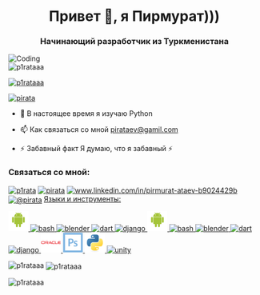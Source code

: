 <h1 align="center"> Привет 👋, я Пирмурат))) </h1>
<h3 align="center"> Начинающий разработчик из Туркменистана</h3>
<img align="right" alt="Coding" width="950" src="https://img-s1.onedio.com/id-64c37f9a46cb778e7f05122f/rev-0/w-600/h-337/f-gif/s-7416ccb62d8c31554bae64f7444e3134c5963440.gif">



<p align="left"> <img src="https://komarev.com/ghpvc/?username=p1rataaa&label=Profile%20views&color=0e75b6&style=flat" alt="p1rataaa" /> </p>

<p align="left"> <a href="https://github.com/ryo-ma/github-profile-trophy"><img src="https://github-profile-trophy.vercel.app/?username=p1rataaa" alt="p1rataaa" /></a> </p>

<p align="left"> <a href="https://twitter.com/pirata" target="blank"><img src="https://img.shields.io/twitter/follow/pirata?logo=twitter&style=for-the-badge" alt="pirata" /></a> </p>

- 🌱 В настоящее время я изучаю  Python

- 📫 Как связаться со мной pirataev@gamil.com

- ⚡ Забавный факт  Я думаю, что я забавный ⚡

<h3 align="left"> Связаться со мной:</h3>
<p align="left">
<a href="https://dev.to/p1rata" target="blank"><img align="center" src="https://raw.githubusercontent.com/rahuldkjain/github-profile-readme-generator/master/src/images/icons/Social/devto.svg " alt="p1rata" height="30" width="40" /></a>
<a href="https://twitter.com/pirata" target="blank"><img align="center" src="https://raw.githubusercontent.com/rahuldkjain/github-profile-readme-generator/master/src/images/icons/Social/twitter.svg " alt="pirata" height="30" width="40" /></a>
<a href="https://linkedin.com/in/www.linkedin.com/in/pirmurat-ataev-b9024429b" target="blank"><img align="center" src="https://raw.githubusercontent.com/rahuldkjain/github-profile-readme-generator/master/src/images/icons/Social/linked-in-alt.svg " alt="www.linkedin.com/in/pirmurat-ataev-b9024429b" height="30" width="40" /></a>
<a href="https://fb.com/@pirata" target="blank"><img align="center" src="https://raw.githubusercontent.com/rahuldkjain/github-profile-readme-generator/master/src/images/icons/Social/facebook.svg "alt="@pirata" height="30" width="40" /></a>
<a href="https://instagram.



<h3 align="left"> Языки и инструменты: </h3>
<p align="left"> <a href="https://developer.android.com" target="_blank" rel="noreferrer"> <img src="https://raw.githubusercontent.com/devicons/devicon/master/icons/android/android-original-wordmark.svg" alt="android" width="40" height="40" /> </a> <a href="https://www.gnu.org/software/bash/" target="_blank" rel="noreferrer"> <img src="https://www.vectorlogo.zone/logos/gnu_bash/gnu_bash-icon.svg" alt="bash" width="40" height="40" /> </a> <a href="https://www.blender.org/" target="_blank" rel="noreferrer"> <img src="https://download.blender.org/branding/community/blender_community_badge_white.svg" alt="blender" width="40" height="40" /> </a> <a href="https://dart.dev" target="_blank" rel="noreferrer"> <img src="https://www.vectorlogo.zone/logos/dartlang/dartlang-icon.svg" alt="dart" width="40" height="40" /> </a> <a href="https://www.djangoproject.com/" target="_blank" rel="noreferrer"> <img src="https://cdn.worldvectorlogo.com/logos/django.svg"alt="django" width="40" height="40" /> </a> <a href="https://www .android.com" target="_blank" rel="noreferrer"> <img src="https://raw.githubusercontent.com/devicons/devicon/master/icons/android/android-original-wordmark.svg" alt="android" width="40" height="40" /> </a> <a href="https://www.gnu.org/software/bash/" target="_blank" rel="noreferrer"> <img src="https://www.vectorlogo.zone/logos/gnu_bash/gnu_bash-icon.svg" alt="bash" width="40" height="40" /> </a> <a href="https://www.blender.org/" target="_blank" rel="noreferrer"> <img src="https://download.blender.org/branding/community/blender_community_badge_white.svg" alt="blender" width="40" height="40" /> </a> <a href="https://dart.dev" target="_blank" rel="noreferrer"> <img src="https://www.vectorlogo.zone/logos/dartlang/dartlang-icon.svg" alt="dart" width="40" height="40" /> </a> <a href="https://www.djangoproject.com/" target="_blank" rel="noreferrer"> <img src="https://cdn.worldvectorlogo.com/logos/django.svg"alt="django" width="40" height="40" /> </a> <a href="https://www .oracle.com/" target="_blank" rel="noreferrer"> <img src="https://raw.githubusercontent.com/devicons/devicon/master/icons/oracle/oracle-original.svg" alt="oracle" width="40" height="40" /> </a> <a href="https://www.photoshop.com/en" target="_blank" rel="noreferrer"> <img src="https://raw.githubusercontent.com/devicons/devicon/master/icons/photoshop/photoshop-line.svg" alt="photoshop" width="40" height="40" /> </a> <a href="https://www.python.org" target="_blank" rel="noreferrer"> <img src="https://raw.githubusercontent.com/devicons/devicon/master/icons/python/python-original.svg" alt="python" width="40" height="40" /> </a> <a href="https://unity.com/" target="_blank" rel="noreferrer"> <img src="https://www.vectorlogo.zone/logos/unity3d/unity3d-icon.svg" alt="unity" width="40" height="40"/> </a> </p>

<p><img align="left" src="https://github-readme-stats.vercel.app/api/top-langs?username=p1rataaa&show_icons=true&locale=en&layout=compact " alt="p1rataaa" /></p>

<p> &nbsp;<img align="center" src="https://github-readme-stats.vercel.app/api?username=p1rataaa&show_icons=true&locale=en" alt="p1rataaa" /></p>

<p><img align="center" src="https://github-readme-streak-stats.herokuapp.com/?user=p1rataaa &" alt="p1rataaa" /></p>
